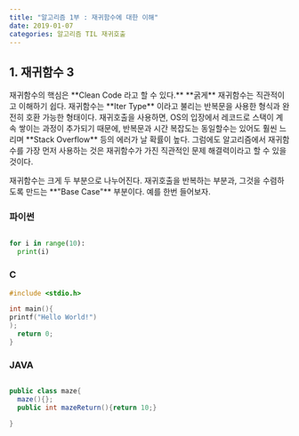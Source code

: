 ```yaml
---
title: "알고리즘 1부 : 재귀함수에 대한 이해"
date: 2019-01-07
categories: 알고리즘 TIL 재귀호출
---
```


## 1. 재귀함수 3


<p>재귀함수의 핵심은 **Clean Code 라고 할 수 있다.** **굵게** 재귀함수는 직관적이고 이해하기 쉽다. 재귀함수는 **Iter Type** 이라고 불리는 반복문을 사용한 형식과 완전히 호환 가능한 형태이다. 재귀호출을 사용하면, OS의 입장에서 레코드로 스택이 계속 쌓이는 과정이 추가되기 때문에, 반복문과 시간 복잡도는 동일할수는 있어도 훨씬 느리며 **Stack Overflow** 등의 에러가 날 확률이 높다. 그럼에도 알고리즘에서 재귀함수를 가장 먼저 사용하는 것은 재귀함수가 가진 직관적인 문제 해결력이라고 할 수 있을 것이다. </p>

<p>재귀함수는 크게 두 부분으로 나누어진다. 재귀호출을 반복하는 부분과, 그것을 수렴하도록 만드는 **"Base Case"** 부분이다. 예를 한번 들어보자. </p>

### 파이썬
```python

for i in range(10):
  print(i)


```

### C
```c
#include <stdio.h>

int main(){
printf("Hello World!")
);
  return 0;
}


```

### JAVA
```java

public class maze{
  maze(){};
  public int mazeReturn(){return 10;}

}

```
